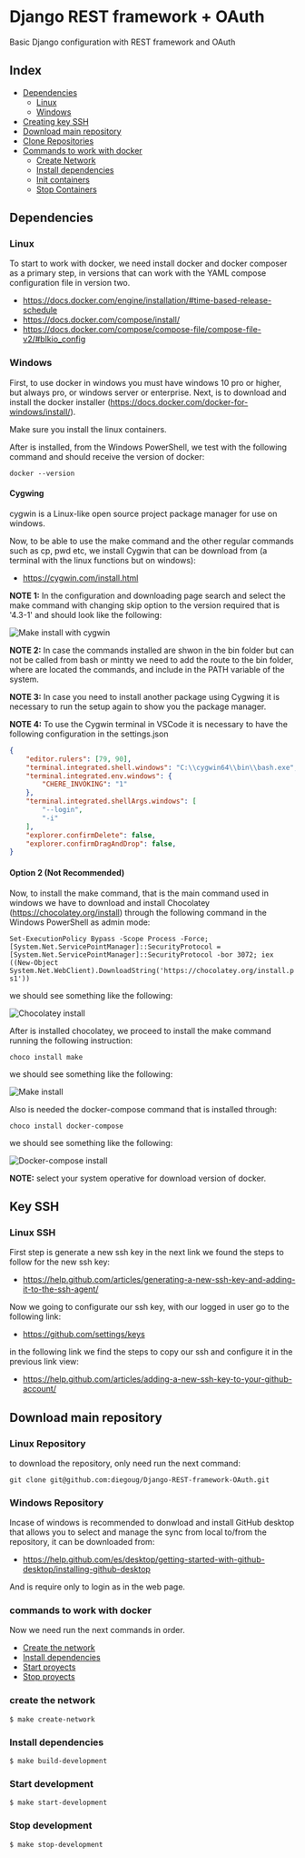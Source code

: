 # Django REST framework + OAuth
Basic Django configuration with REST framework and OAuth

## Index
* [Dependencies](#dependencies)
	* [Linux](#Linux)
	* [Windows](#Windows)
* [Creating key SSH](#key-ssh)
* [Download main repository](#download-main-repository)
* [Clone Repositories](#clone-repositories)
* [Commands to work with docker](#commands-to-work-with-docker)
	* [Create Network](#create-the-network)
	* [Install dependencies](#install-dependencies)
	* [Init containers](#start-development)
	* [Stop Containers](#stop-development)

## Dependencies

### Linux

To start to work with docker, we need install docker and docker composer as a primary step, in versions that can work with the YAML compose configuration file in version two.

- https://docs.docker.com/engine/installation/#time-based-release-schedule
- https://docs.docker.com/compose/install/
- https://docs.docker.com/compose/compose-file/compose-file-v2/#blkio_config


### **Windows**

First, to use docker in windows you must have windows 10 pro or higher, but always pro, or windows server or enterprise. Next, is to download and install the docker installer (https://docs.docker.com/docker-for-windows/install/).

Make sure you install the linux containers.

After is installed, from the Windows PowerShell, we test with the following command and should receive the version of docker:

`docker --version`

#### **Cygwing**
cygwin is a Linux-like open source project package manager for use on windows.

Now, to be able to use the make command and the other regular commands such as cp, pwd etc, we install Cygwin that can be download from (a terminal with the linux functions but on windows):

- https://cygwin.com/install.html

**NOTE 1:** In the configuration and downloading page search and select the make command with changing skip option to the version required that is '4.3-1' and should look like the following:

![Make install with cygwin](docs/img/cygwin_make.png)

**NOTE 2:** In case the commands installed are shwon in the bin folder but can not be called from bash or mintty we need to add the route to the bin folder, where are located the commands, and include in the PATH variable of the system.

**NOTE 3:** In case you need to install another package using Cygwing it is necessary to run the setup again to show you the package manager.

**NOTE 4:** To use the Cygwin terminal in VSCode it is necessary to have the following configuration in the settings.json

```JSON
{
    "editor.rulers": [79, 90],
    "terminal.integrated.shell.windows": "C:\\cygwin64\\bin\\bash.exe",
    "terminal.integrated.env.windows": {
        "CHERE_INVOKING": "1"
    },
    "terminal.integrated.shellArgs.windows": [
        "--login",
        "-i"
    ],
    "explorer.confirmDelete": false,
    "explorer.confirmDragAndDrop": false,
}
```

#### **Option 2** (Not Recommended)

Now, to install the make command, that is the main command used in windows we have to download and install Chocolatey (https://chocolatey.org/install) through the following command in the Windows PowerShell as admin mode:

`Set-ExecutionPolicy Bypass -Scope Process -Force; [System.Net.ServicePointManager]::SecurityProtocol = [System.Net.ServicePointManager]::SecurityProtocol -bor 3072; iex ((New-Object System.Net.WebClient).DownloadString('https://chocolatey.org/install.ps1'))`

we should see something like the following:

![Chocolatey install](docs/img/install_chocolatey.png)

After is installed chocolatey, we proceed to install the make command running the following instruction:

`choco install make`

we should see something like the following:

![Make install](docs/img/intall_make_command.png)

Also is needed the docker-compose command that is installed through:

`choco install docker-compose`

we should see something like the following:

![Docker-compose install](docs/img/install_dockercompose.png)

**NOTE:** select your system operative for download version of docker.

## Key SSH

### Linux SSH

First step is generate a new ssh key in the next link we found the steps to follow for the new ssh key:

- https://help.github.com/articles/generating-a-new-ssh-key-and-adding-it-to-the-ssh-agent/

Now we going to configurate our ssh key, with our logged in user go to the following link:

- https://github.com/settings/keys

in the following link we find the steps to copy our ssh and configure it in the previous link view:

- https://help.github.com/articles/adding-a-new-ssh-key-to-your-github-account/

## Download main repository

### Linux Repository

to download the repository, only need run the next command:

`git clone git@github.com:diegoug/Django-REST-framework-OAuth.git`

### Windows Repository

Incase of windows is recommended to donwload and install GitHub desktop that allows you to select and manage the sync from local to/from the repository, it can be downloaded from:

- https://help.github.com/es/desktop/getting-started-with-github-desktop/installing-github-desktop

And is require only to login as in the web page.

### commands to work with docker

Now we need run the next commands in order.


* [Create the network](#create-the-network)
* [Install dependencies](#install-dependecies)
* [Start proyects](#star-development)
* [Stop proyects](#stop-development)

### create the network

`$ make create-network`

### Install dependencies

`$ make build-development`

### Start development

`$ make start-development`

### Stop development

`$ make stop-development`
